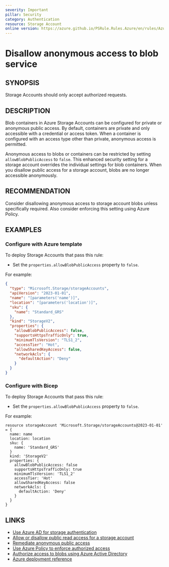 ```yaml
---
severity: Important
pillar: Security
category: Authentication
resource: Storage Account
online version: https://azure.github.io/PSRule.Rules.Azure/en/rules/Azure.Storage.BlobPublicAccess/
---
```


# Disallow anonymous access to blob service

## SYNOPSIS

Storage Accounts should only accept authorized requests.

## DESCRIPTION

Blob containers in Azure Storage Accounts can be configured for private or anonymous public access.
By default, containers are private and only accessible with a credential or access token.
When a container is configured with an access type other than private, anonymous access is permitted.

Anonymous access to blobs or containers can be restricted by setting `allowBlobPublicAccess` to `false`.
This enhanced security setting for a storage account overrides the individual settings for blob containers.
When you disallow public access for a storage account, blobs are no longer accessible anonymously.

## RECOMMENDATION

Consider disallowing anonymous access to storage account blobs unless specifically required.
Also consider enforcing this setting using Azure Policy.

## EXAMPLES

### Configure with Azure template

To deploy Storage Accounts that pass this rule:

- Set the `properties.allowBlobPublicAccess` property to `false`.

For example:

```json
{
  "type": "Microsoft.Storage/storageAccounts",
  "apiVersion": "2023-01-01",
  "name": "[parameters('name')]",
  "location": "[parameters('location')]",
  "sku": {
    "name": "Standard_GRS"
  },
  "kind": "StorageV2",
  "properties": {
    "allowBlobPublicAccess": false,
    "supportsHttpsTrafficOnly": true,
    "minimumTlsVersion": "TLS1_2",
    "accessTier": "Hot",
    "allowSharedKeyAccess": false,
    "networkAcls": {
      "defaultAction": "Deny"
    }
  }
}
```

### Configure with Bicep

To deploy Storage Accounts that pass this rule:

- Set the `properties.allowBlobPublicAccess` property to `false`.

For example:

```bicep
resource storageAccount 'Microsoft.Storage/storageAccounts@2023-01-01' = {
  name: name
  location: location
  sku: {
    name: 'Standard_GRS'
  }
  kind: 'StorageV2'
  properties: {
    allowBlobPublicAccess: false
    supportsHttpsTrafficOnly: true
    minimumTlsVersion: 'TLS1_2'
    accessTier: 'Hot'
    allowSharedKeyAccess: false
    networkAcls: {
      defaultAction: 'Deny'
    }
  }
}
```

## LINKS

- [Use Azure AD for storage authentication](https://docs.microsoft.com/azure/security/fundamentals/identity-management-best-practices#use-azure-ad-for-storage-authentication)
- [Allow or disallow public read access for a storage account](https://docs.microsoft.com/azure/storage/blobs/anonymous-read-access-configure#allow-or-disallow-public-read-access-for-a-storage-account)
- [Remediate anonymous public access](https://docs.microsoft.com/azure/storage/blobs/anonymous-read-access-prevent#remediate-anonymous-public-access)
- [Use Azure Policy to enforce authorized access](https://docs.microsoft.com/azure/storage/blobs/anonymous-read-access-prevent#use-azure-policy-to-enforce-authorized-access)
- [Authorize access to blobs using Azure Active Directory](https://docs.microsoft.com/azure/storage/blobs/authorize-access-azure-active-directory)
- [Azure deployment reference](https://learn.microsoft.com/azure/templates/microsoft.storage/storageaccounts)
